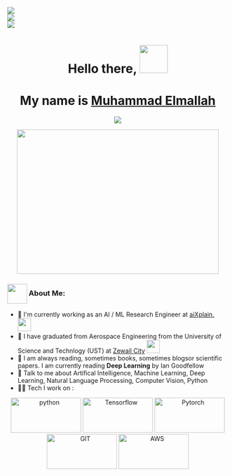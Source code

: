 ![](https://komarev.com/ghpvc/?username=MuhammadElmallah&color=36b812)<br>
![](https://img.shields.io/github/followers/MuhammadElmallah?style=social)<br>
![](https://img.shields.io/github/stars/MuhammadElmallah?style=social)<br>

<h1 align="center">Hello there, <img
src="https://github.com/blackcater/blackcater/raw/main/images/Hi.gif" height="64" /></h1>
<h1 align="center"> My name is <a href="https://www.blackcater.win/" target="_blank">Muhammad Elmallah</a></h1>

<p align="center">
    <img src="https://readme-typing-svg.demolab.com/?lines=AI / ML Research%20Engineer;&font=Fira%20Code&center=true&width=800&height=48&color=f75c7e&vCenter=true&pause=1000&size=44" /></a>
</p>

<p align="center">
  <img width="460" height="330" src="https://camo.githubusercontent.com/992babdffd8c74a1502de375fbdf7e4d54773242/68747470733a2f2f6d656469612e67697068792e636f6d2f6d656469612f53576f536b4e36447854737a71494b4571762f67697068792e676966">
</p>


### <img src="https://github.com/TheDudeThatCode/TheDudeThatCode/blob/master/Assets/Developer.gif" align="center" width="45" /> About Me:
- 🏦 I'm currently working as an AI / ML Research Engineer at [aiXplain.](aixplain.com)
      <img src="https://media.giphy.com/media/WUlplcMpOCEmTGBtBW/giphy.gif" width="30">
- 🏦 I have graduated from Aerospace Engineering from the University of Science and Technlogy (UST) at [Zewail City](https://www.zewailcity.edu.eg/)
      <img src="https://media.giphy.com/media/WUlplcMpOCEmTGBtBW/giphy.gif" width="30">
- 📖 I am always reading, sometimes books, sometimes blogsor scientific papers. I am currently reading **Deep Learning** by Ian Goodfellow
- 💬 Talk to me about Artifical Intelligence, Machine Learning, Deep Learning, Natural Language Processing, Computer Vision, Python
- 🧑‍💻 Tech I work on :

<p align="center">
      <img src="https://www.vectorlogo.zone/logos/python/python-ar21.svg" alt="python" width="160" height="80"/>
      <img src="https://www.vectorlogo.zone/logos/tensorflow/tensorflow-ar21.svg" alt="Tensorflow" width="160" height="80"/> 
      <img src="https://www.vectorlogo.zone/logos/pytorch/pytorch-ar21.svg" alt="Pytorch" width="160" height="80"/> 
      <img src="https://www.vectorlogo.zone/logos/git-scm/git-scm-ar21.svg" alt="GIT" width="160" height="80"/> 
      <img src="https://www.vectorlogo.zone/logos/amazon_aws/amazon_aws-ar21.svg" alt="AWS" width="160" height="80"/> 
</p>
